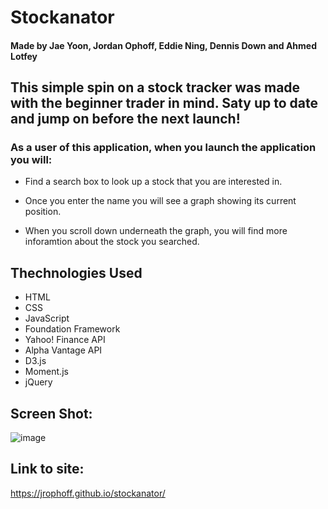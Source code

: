 # Stockanator

#### Made by Jae Yoon, Jordan Ophoff, Eddie Ning, Dennis Down and Ahmed Lotfey


## This simple spin on a stock tracker was made with the beginner trader in mind. Saty up to date and jump on before the next launch!

### As a user of this application, when you launch the application you will:
- Find a search box to look up a stock that you are interested in.

- Once you enter the name you will see a graph showing its current position.

- When you scroll down underneath the graph, you will find more inforamtion about the stock you searched.


## Thechnologies Used 

- HTML
- CSS
- JavaScript
- Foundation Framework
- Yahoo! Finance API
- Alpha Vantage API
- D3.js
- Moment.js
- jQuery


## Screen Shot:

![image](https://user-images.githubusercontent.com/90431294/142514973-f421198f-3527-4ffc-a890-fbf75020b61e.png)

## Link to site:

https://jrophoff.github.io/stockanator/

